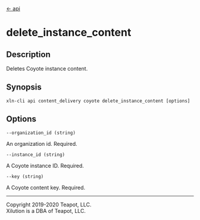 [<- api](../../../api/index.md)

# delete_instance_content

## Description

Deletes Coyote instance content.

## Synopsis

```
xln-cli api content_delivery coyote delete_instance_content [options]
```

## Options

`--organization_id (string)`

An organization id. Required.

`--instance_id (string)`

A Coyote instance ID. Required.

`--key (string)`

A Coyote content key. Required.

---
Copyright 2019-2020 Teapot, LLC.  
Xilution is a DBA of Teapot, LLC.
